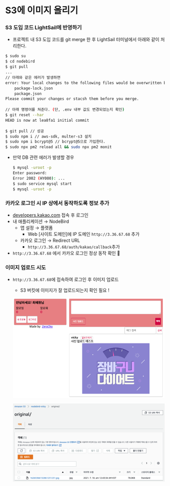﻿# S3에 이미지 올리기

### S3 도입 코드 LightSail에 반영하기

- 프로젝트 내 S3 도입 코드를 git merge 한 후 LightSail 터미널에서 아래와 같이 처리한다.

```bash
$ sudo su
$ cd nodebird
$ git pull
...
// 아래와 같은 에러가 발생하면
error: Your local changes to the following files would be overwritten by merge:
	package-lock.json
	package.json
Please commit your changes or stacsh them before you merge.

// 아래 명령어를 쳐준다. (단, .env 내부 값도 변경되었는지 확인)
$ git reset --har
HEAD is now at lea8fa1 initial commit

$ git pull // 성공
$ sudo npm i // aws-sdk, multer-s3 설치
$ sudo npm i bcrypt@5 // bcrypt@5으로 가입한다.
$ sudo npx pm2 reload all && sudo npx pm2 monit
```

- 만약 DB 관련 에러가 발생할 경우

  ```bash
  $ mysql -uroot -p
  Enter password:
  Error 2002 (HY000): ...
  $ sudo service mysql start
  $ mysql -uroot -p
  ```

### 카카오 로그인 시 IP 상에서 동작하도록 정보 추가

- [developers.kakao.com](http://developers.kakao.com) 접속 후 로그인
- 내 애플리케이션 → NodeBird
  - 앱 설정 → 플랫폼
    - Web [사이트 도메인]에 IP 도메인 `http://3.36.67.68` 추가
  - 카카오 로그인 → Redirect URL
    - `http://3.36.67.68/auth/kakao/callback`추가
- `http://3.36.67.68` 에서 카카오 로그인 정상 동작 확인 🚀

### 이미지 업로드 시도

- `http://3.36.67.68`에 접속하여 로그인 후 이미지 업로드

  - S3 버킷에 이미지가 잘 업로드되는지 확인 필요 !

  ![](../img/210718-1.png)

  ![](../img/210718-2.png)
